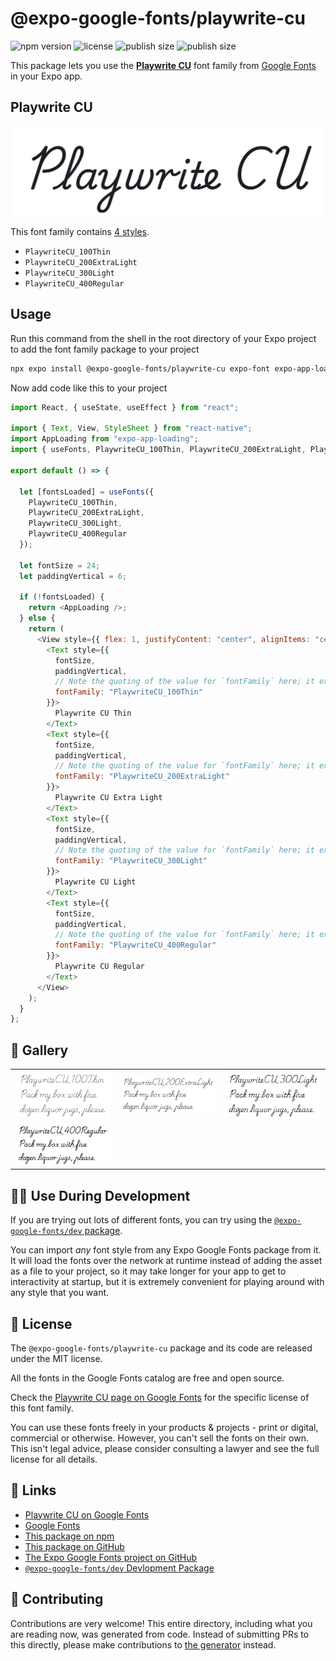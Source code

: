 # @expo-google-fonts/playwrite-cu

![npm version](https://flat.badgen.net/npm/v/@expo-google-fonts/playwrite-cu)
![license](https://flat.badgen.net/github/license/expo/google-fonts)
![publish size](https://flat.badgen.net/packagephobia/install/@expo-google-fonts/playwrite-cu)
![publish size](https://flat.badgen.net/packagephobia/publish/@expo-google-fonts/playwrite-cu)

This package lets you use the [**Playwrite CU**](https://fonts.google.com/specimen/Playwrite+CU) font family from [Google Fonts](https://fonts.google.com/) in your Expo app.

## Playwrite CU

![Playwrite CU](./font-family.png)

This font family contains [4 styles](#-gallery).

- `PlaywriteCU_100Thin`
- `PlaywriteCU_200ExtraLight`
- `PlaywriteCU_300Light`
- `PlaywriteCU_400Regular`

## Usage

Run this command from the shell in the root directory of your Expo project to add the font family package to your project

```sh
npx expo install @expo-google-fonts/playwrite-cu expo-font expo-app-loading
```

Now add code like this to your project

```js
import React, { useState, useEffect } from "react";

import { Text, View, StyleSheet } from "react-native";
import AppLoading from "expo-app-loading";
import { useFonts, PlaywriteCU_100Thin, PlaywriteCU_200ExtraLight, PlaywriteCU_300Light, PlaywriteCU_400Regular } from '@expo-google-fonts/playwrite-cu';

export default () => {

  let [fontsLoaded] = useFonts({
    PlaywriteCU_100Thin, 
    PlaywriteCU_200ExtraLight, 
    PlaywriteCU_300Light, 
    PlaywriteCU_400Regular
  });

  let fontSize = 24;
  let paddingVertical = 6;

  if (!fontsLoaded) {
    return <AppLoading />;
  } else {
    return (
      <View style={{ flex: 1, justifyContent: "center", alignItems: "center" }}>
        <Text style={{
          fontSize,
          paddingVertical,
          // Note the quoting of the value for `fontFamily` here; it expects a string!
          fontFamily: "PlaywriteCU_100Thin"
        }}>
          Playwrite CU Thin
        </Text>
        <Text style={{
          fontSize,
          paddingVertical,
          // Note the quoting of the value for `fontFamily` here; it expects a string!
          fontFamily: "PlaywriteCU_200ExtraLight"
        }}>
          Playwrite CU Extra Light
        </Text>
        <Text style={{
          fontSize,
          paddingVertical,
          // Note the quoting of the value for `fontFamily` here; it expects a string!
          fontFamily: "PlaywriteCU_300Light"
        }}>
          Playwrite CU Light
        </Text>
        <Text style={{
          fontSize,
          paddingVertical,
          // Note the quoting of the value for `fontFamily` here; it expects a string!
          fontFamily: "PlaywriteCU_400Regular"
        }}>
          Playwrite CU Regular
        </Text>
      </View>
    );
  }
};
```

## 🔡 Gallery


||||
|-|-|-|
|![PlaywriteCU_100Thin](./PlaywriteCU_100Thin.ttf.png)|![PlaywriteCU_200ExtraLight](./PlaywriteCU_200ExtraLight.ttf.png)|![PlaywriteCU_300Light](./PlaywriteCU_300Light.ttf.png)||
|![PlaywriteCU_400Regular](./PlaywriteCU_400Regular.ttf.png)||||


## 👩‍💻 Use During Development

If you are trying out lots of different fonts, you can try using the [`@expo-google-fonts/dev` package](https://github.com/expo/google-fonts/tree/master/font-packages/dev#readme).

You can import _any_ font style from any Expo Google Fonts package from it. It will load the fonts over the network at runtime instead of adding the asset as a file to your project, so it may take longer for your app to get to interactivity at startup, but it is extremely convenient for playing around with any style that you want.


## 📖 License

The `@expo-google-fonts/playwrite-cu` package and its code are released under the MIT license.

All the fonts in the Google Fonts catalog are free and open source.

Check the [Playwrite CU page on Google Fonts](https://fonts.google.com/specimen/Playwrite+CU) for the specific license of this font family.

You can use these fonts freely in your products & projects - print or digital, commercial or otherwise. However, you can't sell the fonts on their own. This isn't legal advice, please consider consulting a lawyer and see the full license for all details.

## 🔗 Links

- [Playwrite CU on Google Fonts](https://fonts.google.com/specimen/Playwrite+CU)
- [Google Fonts](https://fonts.google.com/)
- [This package on npm](https://www.npmjs.com/package/@expo-google-fonts/playwrite-cu)
- [This package on GitHub](https://github.com/expo/google-fonts/tree/master/font-packages/playwrite-cu)
- [The Expo Google Fonts project on GitHub](https://github.com/expo/google-fonts)
- [`@expo-google-fonts/dev` Devlopment Package](https://github.com/expo/google-fonts/tree/master/font-packages/dev)

## 🤝 Contributing

Contributions are very welcome! This entire directory, including what you are reading now, was generated from code. Instead of submitting PRs to this directly, please make contributions to [the generator](https://github.com/expo/google-fonts/tree/master/packages/generator) instead.
